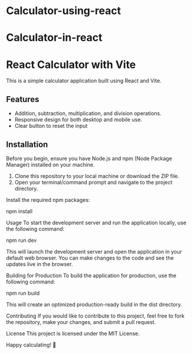 # Calculator-using-react

# Calculator-in-react



  
# React Calculator with Vite

This is a simple calculator application built using React and Vite.

## Features

- Addition, subtraction, multiplication, and division operations.
- Responsive design for both desktop and mobile use.
- Clear button to reset the input

## Installation

Before you begin, ensure you have Node.js and npm (Node Package Manager) installed on your machine.

1. Clone this repository to your local machine or download the ZIP file.
2. Open your terminal/command prompt and navigate to the project directory.




Install the required npm packages:

npm install


Usage
To start the development server and run the application locally, use the following command:



npm run dev


This will launch the development server and open the application in your default web browser. You can make changes to the code and see the updates live in the browser.

Building for Production
To build the application for production, use the following command:



npm run build


This will create an optimized production-ready build in the dist directory.

Contributing
If you would like to contribute to this project, feel free to fork the repository, make your changes, and submit a pull request.

License
This project is licensed under the MIT License.

Happy calculating! 🧮
